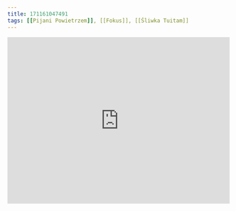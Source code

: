 ```yaml
---
title: 171161047491
tags: [[Pijani Powietrzem]], [[Fokus]], [[Śliwka Tuitam]]
---
```

<iframe allow="accelerometer; autoplay; clipboard-write; encrypted-media; gyroscope; picture-in-picture" allowfullscreen="" frameborder="0" height="375" id="youtube_iframe" src="https://www.youtube.com/embed/vIwNHiCdycU?feature=oembed&amp;enablejsapi=1&amp;origin=https://safe.txmblr.com&amp;wmode=opaque" width="500"></iframe>